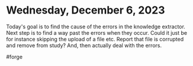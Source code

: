 # Wednesday, December 6, 2023
Today's goal is to find the cause of the errors in the knowledge extractor.
Next step is to find a way past the errors when they occur. Could it just be for instance skipping the upload of a file etc. Report that file is corrupted and remove from study? And, then actually deal with the errors. 


#forge